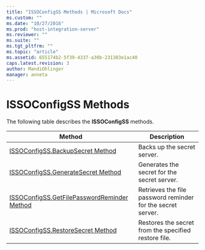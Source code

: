 ```yaml
---
title: "ISSOConfigSS Methods | Microsoft Docs"
ms.custom: ""
ms.date: "10/27/2016"
ms.prod: "host-integration-server"
ms.reviewer: ""
ms.suite: ""
ms.tgt_pltfrm: ""
ms.topic: "article"
ms.assetid: 655174b2-5f39-4337-a30b-231303e1ac40
caps.latest.revision: 3
author: MandiOhlinger
manager: anneta
---
```

# ISSOConfigSS Methods
The following table describes the **ISSOConfigSS** methods.  
  
|Method|Description|  
|------------|-----------------|  
|[ISSOConfigSS.BackupSecret Method](../esso/issoconfigss-backupsecret-method.md)|Backs up the secret server.|  
|[ISSOConfigSS.GenerateSecret Method](../esso/issoconfigss-generatesecret-method.md)|Generates the secret for the secret server.|  
|[ISSOConfigSS.GetFilePasswordReminder Method](../esso/issoconfigss-getfilepasswordreminder-method.md)|Retrieves the file password reminder for the secret server.|  
|[ISSOConfigSS.RestoreSecret Method](../esso/issoconfigss-restoresecret-method.md)|Restores the secret from the specified restore file.|